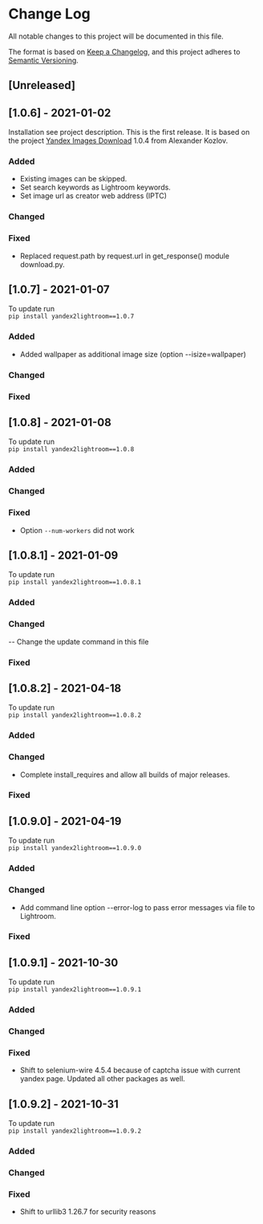 
# Change Log
All notable changes to this project will be documented in this file.

The format is based on [Keep a Changelog](https://keepachangelog.com/en/1.0.0/),
and this project adheres to [Semantic Versioning](https://semver.org/spec/v2.0.0.html).

## [Unreleased] 
  
## [1.0.6] - 2021-01-02
  
Installation see project description.
This is the first release. It is based on the project [Yandex Images Download](https://pypi.org/project/yandex-images-download/)
1.0.4 from Alexander Kozlov. 
 
### Added
- Existing images can be skipped.  
- Set search keywords as Lightroom keywords.
- Set image url as creator web address (IPTC)
### Changed
### Fixed
- Replaced request.path by request.url in get_response() module download.py.
 
## [1.0.7] - 2021-01-07
To update run  
```pip install yandex2lightroom==1.0.7```

### Added
- Added wallpaper as additional image size (option --isize=wallpaper)
### Changed
### Fixed

## [1.0.8] - 2021-01-08
To update run  
```pip install yandex2lightroom==1.0.8```

### Added
### Changed
### Fixed
- Option ``--num-workers`` did not work

## [1.0.8.1] - 2021-01-09
To update run  
```pip install yandex2lightroom==1.0.8.1```

### Added
### Changed
-- Change the update command in this file
### Fixed

## [1.0.8.2] - 2021-04-18
To update run  
```pip install yandex2lightroom==1.0.8.2```

### Added
### Changed
- Complete install_requires and allow all builds of major releases.
### Fixed

## [1.0.9.0] - 2021-04-19
To update run  
```pip install yandex2lightroom==1.0.9.0```

### Added
### Changed
- Add command line option --error-log to pass error messages via file to Lightroom.
### Fixed

## [1.0.9.1] - 2021-10-30
To update run  
```pip install yandex2lightroom==1.0.9.1```

### Added
### Changed
### Fixed
- Shift to selenium-wire 4.5.4 because of captcha issue with current yandex page. 
Updated all other packages as well.

## [1.0.9.2] - 2021-10-31
To update run  
```pip install yandex2lightroom==1.0.9.2```

### Added
### Changed
### Fixed
- Shift to urllib3 1.26.7 for security reasons
